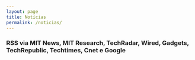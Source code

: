 ```yaml
---
layout: page
title: Notícias
permalink: /noticias/
---
```


### RSS via MIT News, MIT Research, TechRadar, Wired, Gadgets, TechRepublic, Techtimes, Cnet e Google 

<!-- start sw-rss-feed code --> 
<script type="text/javascript"> 
<!-- 
rssfeed_url = new Array(); 
rssfeed_url[0]="http://news.mit.edu/rss/feed"; rssfeed_url[1]="http://www.techradar.com/rss"; rssfeed_url[2]="http://news.mit.edu/rss/research"; rssfeed_url[3]="https://www.wired.com/category/design/feed/"; rssfeed_url[4]="http://gadgets.ndtv.com/rss/news"; rssfeed_url[5]="http://www.techrepublic.com/rssfeeds/articles/latest/"; rssfeed_url[6]="http://www.techtimes.com/rss/archives/mostpopular.xml"; rssfeed_url[7]="https://www.cnet.com/rss/news/"; rssfeed_url[8]="https://news.google.com/news?cf=all&hl=pt-BR&pz=1&ned=pt-BR_br&topic=t&output=rss"; 
rssfeed_frame_width="100%"; 
rssfeed_frame_height="2500"; 
rssfeed_scroll="on"; 
rssfeed_scroll_step="6"; 
rssfeed_scroll_bar="off"; 
rssfeed_target="_blank"; 
rssfeed_font_size="16"; 
rssfeed_font_face=""; 
rssfeed_border="off"; 
rssfeed_css_url="http://codecamp.com.br/css/main.css";
rssfeed_title="on"; 
rssfeed_title_name=""; 
rssfeed_title_bgcolor="#3366ff"; 
rssfeed_title_color="#fff"; 
rssfeed_title_bgimage="http://"; 
rssfeed_footer="off"; 
rssfeed_footer_name="rss feed"; 
rssfeed_footer_bgcolor="#fff"; 
rssfeed_footer_color="#333"; 
rssfeed_footer_bgimage="http://"; 
rssfeed_item_title_length="70"; 
rssfeed_item_title_color="#666"; 
rssfeed_item_bgcolor="#fff"; 
rssfeed_item_bgimage="http://"; 
rssfeed_item_border_bottom="on"; 
rssfeed_item_source_icon="off"; 
rssfeed_item_date="on"; 
rssfeed_item_description="on"; 
rssfeed_item_description_length="500"; 
rssfeed_item_description_color="#666"; 
rssfeed_item_description_link_color="#333"; 
rssfeed_item_description_tag="off"; 
rssfeed_no_items="0"; 
rssfeed_cache = "a9fbf6cf93803a3be7455bd80e8f2701"; 
//--> 
</script> 
<script type="text/javascript" src="http://feed.surfing-waves.com/js/rss-feed.js"></script> 
<!-- end sw-rss-feed code -->

 <div style="width: 100%; margin-bottom: 25px;">
   <!-- AddToAny BEGIN -->
<div class="a2a_kit a2a_kit_size_32 a2a_default_style">
<a class="a2a_dd" href="https://www.addtoany.com/share"></a>
<a class="a2a_button_email"></a>
<a class="a2a_button_facebook"></a>
<a class="a2a_button_whatsapp"></a>
<a class="a2a_button_twitter"></a>
<a class="a2a_button_linkedin"></a>
<a class="a2a_button_google_plus"></a>
<a class="a2a_button_pinterest"></a>
<a class="a2a_button_tumblr"></a>
<a class="a2a_button_google_classroom"></a>
</div>
<script async src="https://static.addtoany.com/menu/page.js"></script>
<!-- AddToAny END -->
</div>